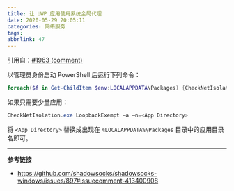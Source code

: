 ```yaml
---
title: 让 UWP 应用使用系统全局代理
date: 2020-05-29 20:05:11
categories: 网络服务
tags:
abbrlink: 47
---
```

引用自：[#1963 (comment)](https://github.com/shadowsocks/shadowsocks-windows/issues/1963#issuecomment-413378963)

以管理员身份启动 PowerShell 后运行下列命令：

```powershell
foreach($f in Get-ChildItem $env:LOCALAPPDATA\Packages) {CheckNetIsolation.exe LoopbackExempt -a "-n=$($f.Name)"}
```

如果只需要少量应用：

```powershell
CheckNetIsolation.exe LoopbackExempt –a –n=<App Directory>
```

将 `<App Directory>` 替换成出现在 `%LOCALAPPDATA%\Packages` 目录中的应用目录名即可。

---

**参考链接**

- https://github.com/shadowsocks/shadowsocks-windows/issues/897#issuecomment-413400908
